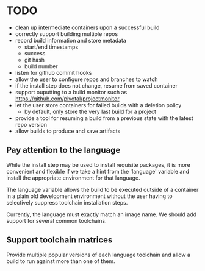 TODO
====

 - clean up intermediate containers upon a successful build
 - correctly support building multiple repos
 - record build information and store metadata
   - start/end timestamps
   - success
   - git hash
   - build number
 - listen for github commit hooks
 - allow the user to configure repos and branches to watch
 - if the install step does not change, resume from saved container
 - support ouputting to a build monitor such as https://github.com/pivotal/projectmonitor
 - let the user store containers for failed builds with a deletion policy
   - by default, only store the very last build for a project
 - provide a tool for resuming a build from a previous state with the latest repo version
 - allow builds to produce and save artifacts

Pay attention to the language
-----------------------------

While the install step may be used to install requisite packages, it is more
convenient and flexible if we take a hint from the 'language' variable and
install the appropriate environment for that language.  

The language variable allows the build to be executed outside of a container in
a plain old development environment without the user having to selectively
suppress toolchain installation steps.

Currently, the language must exactly match an image name. We should add
support for several common toolchains.


Support toolchain matrices
--------------------------

Provide multiple popular versions of each language toolchain and allow
a build to run against more than one of them.

